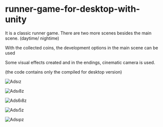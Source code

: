 # runner-game-for-desktop-with-unity


It is a classic runner game. There are two more scenes besides the main scene. (daytime/ nightime)

With the collected coins, the development options in the main scene can be used

Some visual effects created and in the endings, cinematic camera is used.


(the code contains only the compiled for desktop version)


![Adsız](https://user-images.githubusercontent.com/75081591/155005269-3fe03dde-e9d7-44bf-894d-32feb28b02cc.png)

![Adsı8z](https://user-images.githubusercontent.com/75081591/155005411-0dff5c84-8113-4a64-b536-fcadcac0e1a6.png)


![Ads6ı8z](https://user-images.githubusercontent.com/75081591/155006000-61fd9058-1a3b-4861-b766-9048e9224d97.png)


![Adsı5z](https://user-images.githubusercontent.com/75081591/155005660-d6a72a26-7cc5-40f9-9449-9a15f0d68433.png)

![Adsıpz](https://user-images.githubusercontent.com/75081591/155005675-5267697c-8098-44b0-b60d-1b56f6528d4d.png)
